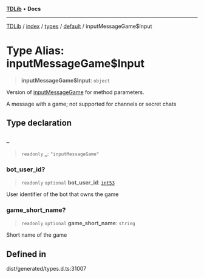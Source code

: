 [**TDLib**](../../../../../../README.md) • **Docs**

***

[TDLib](../../../../../../modules.md) / [index](../../../../../README.md) / [types](../../../README.md) / [default](../README.md) / inputMessageGame$Input

# Type Alias: inputMessageGame$Input

> **inputMessageGame$Input**: `object`

Version of [inputMessageGame](inputMessageGame.md) for method parameters.

A message with a game; not supported for channels or secret chats

## Type declaration

### \_

> `readonly` **\_**: `"inputMessageGame"`

### bot\_user\_id?

> `readonly` `optional` **bot\_user\_id**: [`int53`](int53.md)

User identifier of the bot that owns the game

### game\_short\_name?

> `readonly` `optional` **game\_short\_name**: `string`

Short name of the game

## Defined in

dist/generated/types.d.ts:31007
